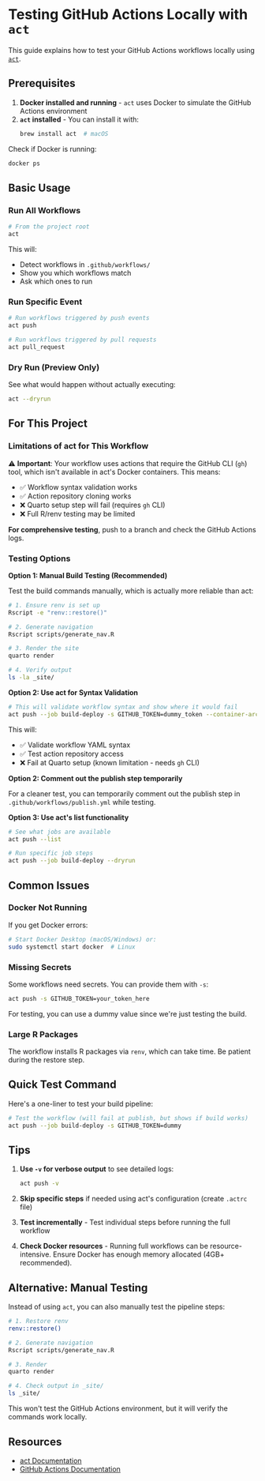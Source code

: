 # Testing GitHub Actions Locally with `act`

This guide explains how to test your GitHub Actions workflows locally using [`act`](https://github.com/nektos/act).

## Prerequisites

1. **Docker installed and running** - `act` uses Docker to simulate the GitHub Actions environment
2. **`act` installed** - You can install it with:
   ```bash
   brew install act  # macOS
   ```

Check if Docker is running:
```bash
docker ps
```

## Basic Usage

### Run All Workflows

```bash
# From the project root
act
```

This will:
- Detect workflows in `.github/workflows/`
- Show you which workflows match
- Ask which ones to run

### Run Specific Event

```bash
# Run workflows triggered by push events
act push

# Run workflows triggered by pull requests
act pull_request
```

### Dry Run (Preview Only)

See what would happen without actually executing:

```bash
act --dryrun
```

## For This Project

### Limitations of act for This Workflow

⚠️ **Important**: Your workflow uses actions that require the GitHub CLI (`gh`) tool, which isn't available in act's Docker containers. This means:
- ✅ Workflow syntax validation works
- ✅ Action repository cloning works
- ❌ Quarto setup step will fail (requires `gh` CLI)
- ❌ Full R/renv testing may be limited

**For comprehensive testing**, push to a branch and check the GitHub Actions logs.

### Testing Options

**Option 1: Manual Build Testing (Recommended)**

Test the build commands manually, which is actually more reliable than act:

```bash
# 1. Ensure renv is set up
Rscript -e "renv::restore()"

# 2. Generate navigation
Rscript scripts/generate_nav.R

# 3. Render the site
quarto render

# 4. Verify output
ls -la _site/
```

**Option 2: Use act for Syntax Validation**

```bash
# This will validate workflow syntax and show where it would fail
act push --job build-deploy -s GITHUB_TOKEN=dummy_token --container-architecture linux/amd64
```

This will:
- ✅ Validate workflow YAML syntax
- ✅ Test action repository access
- ❌ Fail at Quarto setup (known limitation - needs `gh` CLI)

**Option 2: Comment out the publish step temporarily**

For a cleaner test, you can temporarily comment out the publish step in `.github/workflows/publish.yml` while testing.

**Option 3: Use act's list functionality**

```bash
# See what jobs are available
act push --list

# Run specific job steps
act push --job build-deploy --dryrun
```

## Common Issues

### Docker Not Running

If you get Docker errors:
```bash
# Start Docker Desktop (macOS/Windows) or:
sudo systemctl start docker  # Linux
```

### Missing Secrets

Some workflows need secrets. You can provide them with `-s`:

```bash
act push -s GITHUB_TOKEN=your_token_here
```

For testing, you can use a dummy value since we're just testing the build.

### Large R Packages

The workflow installs R packages via `renv`, which can take time. Be patient during the restore step.

## Quick Test Command

Here's a one-liner to test your build pipeline:

```bash
# Test the workflow (will fail at publish, but shows if build works)
act push --job build-deploy -s GITHUB_TOKEN=dummy
```

## Tips

1. **Use `-v` for verbose output** to see detailed logs:
   ```bash
   act push -v
   ```

2. **Skip specific steps** if needed using act's configuration (create `.actrc` file)

3. **Test incrementally** - Test individual steps before running the full workflow

4. **Check Docker resources** - Running full workflows can be resource-intensive. Ensure Docker has enough memory allocated (4GB+ recommended).

## Alternative: Manual Testing

Instead of using `act`, you can also manually test the pipeline steps:

```bash
# 1. Restore renv
renv::restore()

# 2. Generate navigation
Rscript scripts/generate_nav.R

# 3. Render
quarto render

# 4. Check output in _site/
ls _site/
```

This won't test the GitHub Actions environment, but it will verify the commands work locally.

## Resources

- [act Documentation](https://github.com/nektos/act)
- [GitHub Actions Documentation](https://docs.github.com/en/actions)

